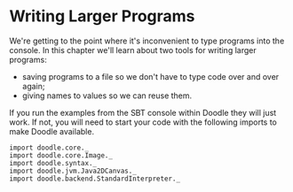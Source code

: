 # Writing Larger Programs

We're getting to the point where it's inconvenient to type programs into the console. 
In this chapter we'll learn about two tools for writing larger programs:

- saving programs to a file so we don't have to type code over and over again;
- giving names to values so we can reuse them.

<div class="callout callout-info">
If you run the examples from the SBT console within Doodle they will just work. If not, you will need to start your code with the following imports to make Doodle available.

```tut:silent
import doodle.core._
import doodle.core.Image._
import doodle.syntax._
import doodle.jvm.Java2DCanvas._
import doodle.backend.StandardInterpreter._
```
</div>


